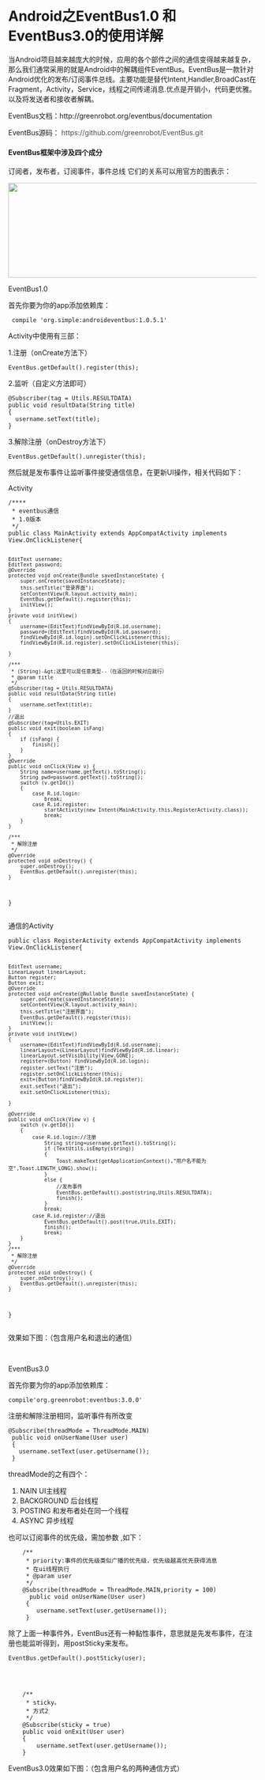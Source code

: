 # Android之EventBus1.0 和EventBus3.0的使用详解 
<p>当Android项目越来越庞大的时候，应用的各个部件之间的通信变得越来越复杂，那么我们通常采用的就是Android中的解耦组件EventBus。EventBus是一款针对Android优化的发布/订阅事件总线。主要功能是替代Intent,Handler,BroadCast在Fragment，Activity，Service，线程之间传递消息.优点是开销小，代码更优雅。以及将发送者和接收者解耦。</p> 
<p>EventBus文档：http://greenrobot.org/eventbus/documentation</p> 
<p>EventBus源码： <span style="background-color:rgb(255, 255, 255); color:rgb(75, 75, 75)">https://github.com/greenrobot/EventBus.git</span></p> 
<span id="OSC_h4_1"></span>
<h4>EventBus框架中涉及四个成分</h4> 
<p>订阅者，发布者，订阅事件，事件总线 它们的关系可以用官方的图表示：</p> 
<p><img alt="" height="192" src="https://static.oschina.net/uploads/space/2017/0214/162455_FarY_2945455.png" width="516"></p> 
<p>EventBus1.0</p> 
<p>首先你要为你的app添加依赖库：</p> 
<pre><code class="language-java"> compile 'org.simple:androideventbus:1.0.5.1'</code></pre> 
<p>Activity中使用有三部：</p> 
<p>1.注册（onCreate方法下）</p> 
<pre><code class="language-java">EventBus.getDefault().register(this);</code></pre> 
<p>2.监听（自定义方法即可）</p> 
<pre><code class="language-java">@Subscriber(tag = Utils.RESULTDATA)
public void resultData(String title)
{
  username.setText(title);
}</code></pre> 
<p>3.解除注册（onDestroy方法下）</p> 
<pre><code class="language-java">EventBus.getDefault().unregister(this);</code></pre> 
<p>然后就是发布事件让监听事件接受通信信息，在更新UI操作，相关代码如下：</p> 
<p>Activity</p> 
<pre><code class="language-java">/****
 * eventbus通信
 * 1.0版本
 */
public class MainActivity extends AppCompatActivity implements View.OnClickListener{

    EditText username;
    EditText password;
    @Override
    protected void onCreate(Bundle savedInstanceState) {
        super.onCreate(savedInstanceState);
        this.setTitle("登录界面");
        setContentView(R.layout.activity_main);
        EventBus.getDefault().register(this);
        initView();
    }
    private void initView()
    {
        username=(EditText)findViewById(R.id.username);
        password=(EditText)findViewById(R.id.password);
        findViewById(R.id.login).setOnClickListener(this);
        findViewById(R.id.register).setOnClickListener(this);

    }

    /***
     * (String)-&gt;这里可以是任意类型--（在返回的时候对应就行）
     * @param title
     */
    @Subscriber(tag = Utils.RESULTDATA)
    public void resultData(String title)
    {
        username.setText(title);
    }
    //退出
    @Subscriber(tag=Utils.EXIT)
    public void exit(boolean isFang)
    {
        if (isFang) {
            finish();
        }
    }
    @Override
    public void onClick(View v) {
        String name=username.getText().toString();
        String pwd=password.getText().toString();
        switch (v.getId())
        {
            case R.id.login:
                break;
            case R.id.register:
                startActivity(new Intent(MainActivity.this,RegisterActivity.class));
                break;
        }
    }

    /***
     * 解除注册
     */
    @Override
    protected void onDestroy() {
        super.onDestroy();
        EventBus.getDefault().unregister(this);
    }
}</code></pre> 
<p>通信的Activity</p> 
<pre><code class="language-java">public class RegisterActivity extends AppCompatActivity implements View.OnClickListener{

    EditText username;
    LinearLayout linearLayout;
    Button register;
    Button exit;
    @Override
    protected void onCreate(@Nullable Bundle savedInstanceState) {
        super.onCreate(savedInstanceState);
        setContentView(R.layout.activity_main);
        this.setTitle("注册界面");
        EventBus.getDefault().register(this);
        initView();
    }
    private void initView()
    {
        username=(EditText)findViewById(R.id.username);
        linearLayout=(LinearLayout)findViewById(R.id.linear);
        linearLayout.setVisibility(View.GONE);
        register=(Button) findViewById(R.id.login);
        register.setText("注册");
        register.setOnClickListener(this);
        exit=(Button)findViewById(R.id.register);
        exit.setText("退出");
        exit.setOnClickListener(this);

    }

    @Override
    public void onClick(View v) {
        switch (v.getId())
        {
            case R.id.login://注册
                String string=username.getText().toString();
                if (TextUtils.isEmpty(string))
                {
                    Toast.makeText(getApplicationContext(),"用户名不能为空",Toast.LENGTH_LONG).show();
                }
                else {
                    //发布事件
                    EventBus.getDefault().post(string,Utils.RESULTDATA);
                    finish();
                }
                break;
            case R.id.register://退出
                EventBus.getDefault().post(true,Utils.EXIT);
                finish();
                break;
        }
    }
    /***
     * 解除注册
     */
    @Override
    protected void onDestroy() {
        super.onDestroy();
        EventBus.getDefault().unregister(this);
    }
}</code></pre> 
<p>效果如下图：（包含用户名和退出的通信）</p> 
<p>&nbsp;&nbsp;&nbsp;&nbsp;&nbsp;&nbsp;&nbsp;&nbsp;&nbsp;&nbsp;&nbsp;&nbsp;&nbsp;&nbsp;&nbsp;&nbsp;&nbsp;&nbsp; <img alt="" src="https://static.oschina.net/uploads/space/2017/0214/153236_UdB9_2945455.gif"></p> 
<p>EventBus3.0</p> 
<p>首先你要为你的app添加依赖库：</p> 
<pre><code class="language-java">compile'org.greenrobot:eventbus:3.0.0'</code></pre> 
<p>注册和解除注册相同，监听事件有所改变</p> 
<pre><code class="language-java">@Subscribe(threadMode = ThreadMode.MAIN)
 public void onUserName(User user)
 {
   username.setText(user.getUsername());
 }</code></pre> 
<p>threadMode的之有四个：</p> 
<ol> 
 <li>NAIN UI主线程</li> 
 <li>BACKGROUND 后台线程</li> 
 <li>POSTING 和发布者处在同一个线程</li> 
 <li>ASYNC 异步线程</li> 
</ol> 
<p>也可以订阅事件的优先级，需加参数 ,如下：</p> 
<pre><code class="language-java">    /**
     * priority:事件的优先级类似广播的优先级，优先级越高优先获得消息
     * 在ui线程执行
     * @param user
     */
    @Subscribe(threadMode = ThreadMode.MAIN,priority = 100)
      public void onUserName(User user)
     {
        username.setText(user.getUsername());
     }</code></pre> 
<p>除了上面一种事件外，EventBus还有一种黏性事件，意思就是先发布事件，在注册也能监听得到，用postSticky来发布。</p> 
<pre><code class="language-java">EventBus.getDefault().postSticky(user);</code></pre> 
<p>&nbsp;</p> 
<pre><code class="language-java">
    /**
     * sticky。
     * 方式2
     */
    @Subscribe(sticky = true)
    public void onExit(User user)
    {
        username.setText(user.getUsername());
    }
</code></pre> 
<p>EventBus3.0效果如下图：（包含用户名的两种通信方式）</p> 
<p>&nbsp;&nbsp;&nbsp;&nbsp;&nbsp;&nbsp;&nbsp;&nbsp;&nbsp;&nbsp;&nbsp;&nbsp; <img alt="" src="https://static.oschina.net/uploads/space/2017/0214/155215_cTqr_2945455.gif"></p> 
<p>&nbsp;</p> 
